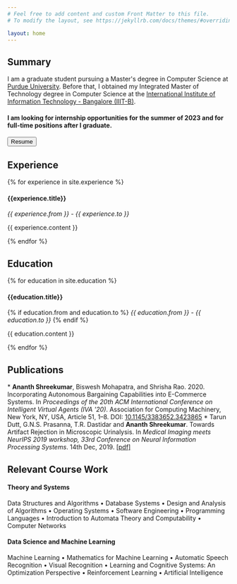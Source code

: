 ```yaml
---
# Feel free to add content and custom Front Matter to this file.
# To modify the layout, see https://jekyllrb.com/docs/themes/#overriding-theme-defaults

layout: home
---
```

<h2><b>Summary</b></h2>
I am a graduate student pursuing a Master's degree in Computer Science at <a target="_blank" rel="noopener noreferrer" href="https://www.purdue.edu/">Purdue University</a>. Before that, I obtained my Integrated Master of Technology degree in Computer Science at the <a target="_blank" rel="noopener noreferrer" href="https://www.iiitb.ac.in/">International Institute of Information Technology - Bangalore (IIIT-B)</a>.

#### I am looking for internship opportunities for the summer of 2023 and for full-time positions after I graduate.

<a target="_blank" rel="noopener noreferrer" href="{{ site.baseurl }}{{ site.url }}/assets/pdf/resume.pdf"><button class="button">Resume</button></a>

<h2><b>Experience</b></h2>
{% for experience in site.experience %}
  <div class="experience">
    <h4><b>{{experience.title}}</b></h4>
    <i>{{ experience.from }} - {{ experience.to }}</i>
    <p>
        {{ experience.content }}
    </p>
  </div>
{% endfor %}

<h2><b>Education</b></h2>
{% for education in site.education %}
  <div class="education">
    <h4><b>{{education.title}}</b></h4>
    {% if education.from and education.to %}
      <i>{{ education.from }} - {{ education.to }}</i>
    {% endif %}
    <p>
        {{ education.content }}
    </p>
  </div>
{% endfor %}

<h2><b>Publications</b></h2>
* <b>Ananth Shreekumar</b>, Biswesh Mohapatra, and Shrisha Rao. 2020. Incorporating Autonomous Bargaining Capabilities into E-Commerce Systems. In <em>Proceedings of the 20th ACM International Conference on Intelligent Virtual Agents (IVA '20)</em>. Association for Computing Machinery, New York, NY, USA, Article 51, 1–8. DOI: <a href="https://doi.org/10.1145/3383652.3423865">10.1145/3383652.3423865</a>
* Tarun Dutt, G.N.S. Prasanna, T.R. Dastidar and <b>Ananth Shreekumar</b>. Towards Artifact Rejection in Microscopic Urinalysis. In <em>Medical Imaging meets NeurIPS 2019 workshop, 33rd Conference on Neural Information Processing Systems</em>. 14th Dec, 2019. <a target="_blank" rel="noopener noreferrer" href="{{ site.baseurl }}{{ site.url }}/assets/pdf/nips_openset.pdf">[pdf]</a>

<h2><b>Relevant Course Work</b></h2>
<h4>Theory and Systems</h4>
Data Structures and Algorithms • Database Systems • Design and Analysis of Algorithms • Operating Systems • Software Engineering • Programming Languages • Introduction to Automata Theory and Computability • Computer Networks
<h4>Data Science and Machine Learning</h4>
Machine Learning • Mathematics for Machine Learning • Automatic Speech Recognition • Visual Recognition • Learning and Cognitive Systems: An Optimization Perspective • Reinforcement Learning • Artificial Intelligence